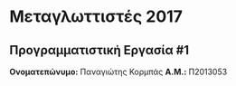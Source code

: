 # Μεταγλωττιστές 2017
## Προγραμματιστική Εργασία #1

**Ονοματεπώνυμο:** Παναγιώτης Κορμπάς
**Α.Μ.:** Π2013053


